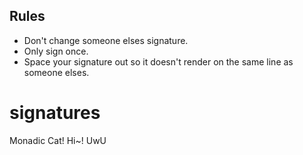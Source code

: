 ## Rules
- Don't change someone elses signature.
- Only sign once.
- Space your signature out so it doesn't render on the same line as someone elses.
# signatures
Monadic Cat! Hi~! UwU
